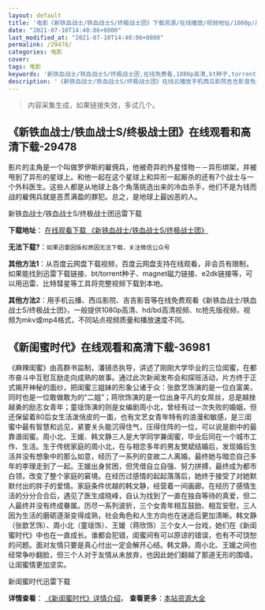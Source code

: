 ```yaml
---
layout: default
title: '电影《新铁血战士/铁血战士S/终极战士团》下载资源/在线播放/视频地址/1080p/高清/蓝光'
date: "2021-07-10T14:40:06+0800"
last_modified_at: "2021-07-10T14:40:06+0800"
permalink: /29478/
categories: 电影
cover:
tags: 电影
keywords: '新铁血战士/铁血战士S/终极战士团,在线免费看,1080p高清,bt种子,torrent,百度云盘,magnet,磁力链,迅雷下载资源'
description: '《新铁血战士/铁血战士S/终极战士团》在线云播放手机西瓜影院吉吉影音免费看，1080p高清bd/hd未删减完整版和tc抢先枪版，mkv/mp4格式，附带bt/torrent种子、magnet/磁力链、百度云盘、网盘资源迅雷下载链接'
---
```


>内容采集生成，如果链接失效，多试几个。


## 《新铁血战士/铁血战士S/终极战士团》在线观看和高清下载-29478

影片的主角是一个叫做罗伊斯的雇佣兵，他被奇异的外星怪物－－异形绑架，并被甩到了异形的星球上。和他一起在这个星球上和异形一起厮杀的还有7个战士与一个外科医生。这些人都是从地球上各个角落挑选出来的冷血杀手，他们不是为钱而战的雇佣兵就是恶贯满盈的罪犯。总之，是地球上最凶恶的人。


新铁血战士/铁血战士S/终极战士团迅雷下载

**下载地址**： [在线观看下载 《新铁血战士/铁血战士S/终极战士团》](https://www.993dy.com//vod-detail-id-19183.html) 


**无法下载?**：`如果迅雷因版权原因无法下载，关注微信公众号 `

**其他方法1**：从百度云网盘下载视频，百度云网盘支持在线观看，非会员有限制，如果能找到迅雷下载链接、bt/torrent种子、magnet磁力链接、e2dk链接等，可以用迅雷、比特彗星等工具将完整视频下载到本地。

**其他方法2**：用手机云播、西瓜影院、吉吉影音等在线免费观看《新铁血战士/铁血战士S/终极战士团》，一般提供1080p高清、hd/bd高清视频、tc抢先版视频，视频为mkv或mp4格式，不同站点视频质量和播放速度不同。


## 《新闺蜜时代》在线观看和高清下载-36981

《麻辣闺蜜》由高群书监制，潘镜丞执导，讲述了刚刚大学毕业的三位闺蜜，在都市奋斗中互慰互励走向成熟的故事。通过此次新闻发布会和探班活动，片方终于正式揭开神秘的面纱，把闺蜜三姐妹的形象公诸于众：张歆艺饰演的是一位白富美，同时也是一位敢做敢为的“二姐”；蒋欣饰演的是一位出身平凡的女屌丝，总是越挫越勇的励志女青年；童瑶饰演的则是女编剧周小北，曾经有过一次失败的婚姻，但还保留着80后女生活泼俏皮的一面，也有文艺女青年特有的浪漫和敏感，是三闺蜜中最有智慧和远见，紧要关头能沉得住气，压得住阵的一位，可以说是剧中的最靠谱闺蜜。周小北、王媛、韩文静三人是大学同学兼闺蜜，毕业后同在一个城市工作、生活。生于传统家庭的周小北，在与相恋多年的男友樊斌结婚后，发现婚后生活并没有想象中的那么如意，经历了一系列的变故二人离婚。最终她与暗恋自己多年的李理走到了一起。王媛出身贫困，但凭借自立自强、努力拼搏，最终成为都市白领，改变了整个家庭的窘境。在经历过感情的起起落落后，她终于接受了对她默默付出的胖子的爱情。家庭条件优越的韩文静，经营着一间画廊。在经历了感情生活的分分合合后，遇见了医生成晓峰，自认为找到了一直在独自等待的真爱，但二人最终并没有终成眷属。历尽一系列波折，三个女青年相互鼓励、相互安慰，三人因为生活的磨砺逐渐变得成熟，社会角色和人生方向也在迷途后更加清晰。韩文静（张歆艺饰）、周小北（童瑶饰）、王媛（蒋欣饰）三个女人一台戏，她们在《新闺蜜时代》中也在一直成长。谁都会犯错，闺蜜间有可以原谅的错误，也有不可饶恕的问题。面对友情只要是真心付出一定会解开心结。韩文静。周小北、王媛之间也经常争吵翻脸，但三个人对于友情从未放弃，也因此她们翻越了那道无形的围墙，让闺蜜情更加坚实。


新闺蜜时代迅雷下载

**详情查看**： [《新闺蜜时代》详情介绍](/movie/36981/)， **查看更多**：[本站资源大全](/movie/t/all/)

